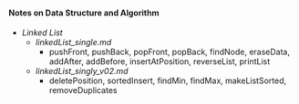 #### Notes on Data Structure and Algorithm

- *Linked List*
  - *linkedList_single.md*
    - pushFront, pushBack, popFront, popBack, findNode, eraseData, addAfter, addBefore, insertAtPosition, reverseList, printList
  - *linkedList_singly_v02.md*
    - deletePosition, sortedInsert, findMin, findMax, makeListSorted, removeDuplicates 
